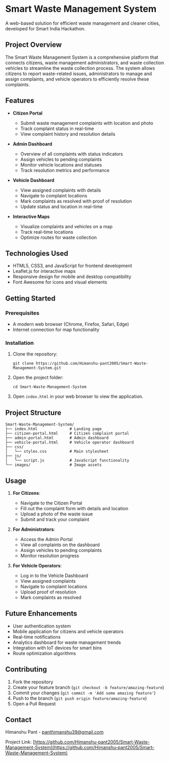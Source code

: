 # Smart Waste Management System

A web-based solution for efficient waste management and cleaner cities, developed for Smart India Hackathon.

## Project Overview

The Smart Waste Management System is a comprehensive platform that connects citizens, waste management administrators, and waste collection vehicles to streamline the waste collection process. The system allows citizens to report waste-related issues, administrators to manage and assign complaints, and vehicle operators to efficiently resolve these complaints.

## Features

- **Citizen Portal**
  - Submit waste management complaints with location and photo
  - Track complaint status in real-time
  - View complaint history and resolution details

- **Admin Dashboard**
  - Overview of all complaints with status indicators
  - Assign vehicles to pending complaints
  - Monitor vehicle locations and statuses
  - Track resolution metrics and performance

- **Vehicle Dashboard**
  - View assigned complaints with details
  - Navigate to complaint locations
  - Mark complaints as resolved with proof of resolution
  - Update status and location in real-time

- **Interactive Maps**
  - Visualize complaints and vehicles on a map
  - Track real-time locations
  - Optimize routes for waste collection

## Technologies Used

- HTML5, CSS3, and JavaScript for frontend development
- Leaflet.js for interactive maps
- Responsive design for mobile and desktop compatibility
- Font Awesome for icons and visual elements

## Getting Started

### Prerequisites

- A modern web browser (Chrome, Firefox, Safari, Edge)
- Internet connection for map functionality

### Installation

1. Clone the repository:
   ```
   git clone https://github.com/Himanshu-pant2005/Smart-Waste-Management-System.git
   ```

2. Open the project folder:
   ```
   cd Smart-Waste-Management-System
   ```

3. Open `index.html` in your web browser to view the application.

## Project Structure

```
Smart-Waste-Management-System/
├── index.html              # Landing page
├── citizen-portal.html     # Citizen complaint portal
├── admin-portal.html       # Admin dashboard
├── vehicle-portal.html     # Vehicle operator dashboard
├── css/
│   └── styles.css          # Main stylesheet
├── js/
│   └── script.js           # JavaScript functionality
└── images/                 # Image assets
```

## Usage

1. **For Citizens**:
   - Navigate to the Citizen Portal
   - Fill out the complaint form with details and location
   - Upload a photo of the waste issue
   - Submit and track your complaint

2. **For Administrators**:
   - Access the Admin Portal
   - View all complaints on the dashboard
   - Assign vehicles to pending complaints
   - Monitor resolution progress

3. **For Vehicle Operators**:
   - Log in to the Vehicle Dashboard
   - View assigned complaints
   - Navigate to complaint locations
   - Upload proof of resolution
   - Mark complaints as resolved

## Future Enhancements

- User authentication system
- Mobile application for citizens and vehicle operators
- Real-time notifications
- Analytics dashboard for waste management trends
- Integration with IoT devices for smart bins
- Route optimization algorithms

## Contributing

1. Fork the repository
2. Create your feature branch (`git checkout -b feature/amazing-feature`)
3. Commit your changes (`git commit -m 'Add some amazing feature'`)
4. Push to the branch (`git push origin feature/amazing-feature`)
5. Open a Pull Request

## Contact

Himanshu Pant - panthimanshu39@gmail.com

Project Link: [https://github.com/Himanshu-pant2005/Smart-Waste-Management-System](https://github.com/Himanshu-pant2005/Smart-Waste-Management-System)